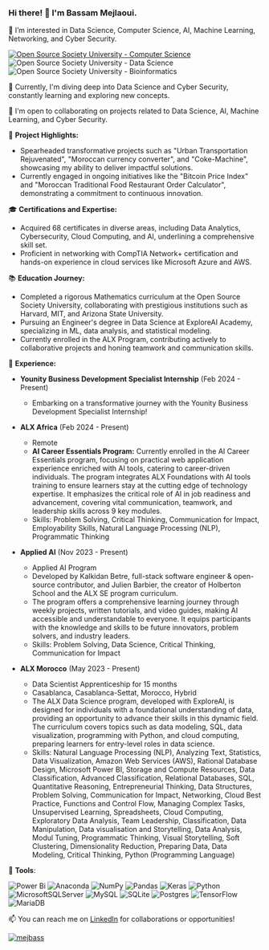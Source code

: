 ### Hi there! 👋 I'm Bassam Mejlaoui.

👀 I’m interested in Data Science, Computer Science, AI, Machine Learning, Networking, and Cyber Security.

[![Open Source Society University - Computer Science](https://img.shields.io/badge/OSSU-computer--science-blue.svg)](https://github.com/ossu/computer-science)
<img alt="Open Source Society University - Data Science" src="https://img.shields.io/badge/OSSU-data--science-blue.svg">
<img alt="Open Source Society University - Bioinformatics" src="https://img.shields.io/badge/OSSU-bioinformatics-blue.svg">

🌱 Currently, I'm diving deep into Data Science and Cyber Security, constantly learning and exploring new concepts.

💼 I'm open to collaborating on projects related to Data Science, AI, Machine Learning, and Cyber Security.

🚀 **Project Highlights:**
- Spearheaded transformative projects such as "Urban Transportation Rejuvenated", "Moroccan currency converter", and "Coke-Machine", showcasing my ability to deliver impactful solutions.
- Currently engaged in ongoing initiatives like the "Bitcoin Price Index" and "Moroccan Traditional Food Restaurant Order Calculator", demonstrating a commitment to continuous innovation.

🎓 **Certifications and Expertise:**
- Acquired 68 certificates in diverse areas, including Data Analytics, Cybersecurity, Cloud Computing, and AI, underlining a comprehensive skill set.
- Proficient in networking with CompTIA Network+ certification and hands-on experience in cloud services like Microsoft Azure and AWS.

📚 **Education Journey:**
- Completed a rigorous Mathematics curriculum at the Open Source Society University, collaborating with prestigious institutions such as Harvard, MIT, and Arizona State University.
- Pursuing an Engineer's degree in Data Science at ExploreAI Academy, specializing in ML, data analysis, and statistical modeling.
- Currently enrolled in the ALX Program, contributing actively to collaborative projects and honing teamwork and communication skills.

🔬 **Experience:**
- **Younity Business Development Specialist Internship** (Feb 2024 - Present)  
  - Embarking on a transformative journey with the Younity Business Development Specialist Internship! 
  
- **ALX Africa** (Feb 2024 - Present)  
  - Remote  
  - **AI Career Essentials Program:** Currently enrolled in the AI Career Essentials program, focusing on practical web application experience enriched with AI tools, catering to career-driven individuals. The program integrates ALX Foundations with AI tools training to ensure learners stay at the cutting edge of technology expertise. It emphasizes the critical role of AI in job readiness and advancement, covering vital communication, teamwork, and leadership skills across 9 key modules.
  - Skills: Problem Solving, Critical Thinking, Communication for Impact, Employability Skills, Natural Language Processing (NLP), Programmatic Thinking

- **Applied AI** (Nov 2023 - Present)  
  - Applied AI Program 
  - Developed by Kalkidan Betre, full-stack software engineer & open-source contributor, and Julien Barbier, the creator of Holberton School and the ALX SE program curriculum.  
  - The program offers a comprehensive learning journey through weekly projects, written tutorials, and video guides, making AI accessible and understandable to everyone. It equips participants with the knowledge and skills to be future innovators, problem solvers, and industry leaders.
  - Skills: Problem Solving, Data Science, Critical Thinking, Communication for Impact

- **ALX Morocco** (May 2023 - Present)  
  - Data Scientist Apprenticeship for 15 months  
  - Casablanca, Casablanca-Settat, Morocco, Hybrid  
  - The ALX Data Science program, developed with ExploreAI, is designed for individuals with a foundational understanding of data, providing an opportunity to advance their skills in this dynamic field. The curriculum covers topics such as data modeling, SQL, data visualization, programming with Python, and cloud computing, preparing learners for entry-level roles in data science.
  - Skills: Natural Language Processing (NLP), Analyzing Text, Statistics, Data Visualization, Amazon Web Services (AWS), Rational Database Design, Microsoft Power BI, Storage and Compute Resources, Data Classification, Advanced Classification, Relational Databases, SQL, Quantitative Reasoning, Entrepreneurial Thinking, Data Structures, Problem Solving, Communication for Impact, Networking, Cloud Best Practice, Functions and Control Flow, Managing Complex Tasks, Unsupervised Learning, Spreadsheets, Cloud Computing, Exploratory Data Analysis, Team Leadership, Classification, Data Manipulation, Data visualisation and Storytelling, Data Analysis, Modul Tuning, Programmatic Thinking, Visual Storytelling, Soft Clustering, Dimensionality Reduction, Preparing Data, Data Modeling, Critical Thinking, Python (Programming Language)

👀 **Tools**:

![Power Bi](https://img.shields.io/badge/power_bi-F2C811?style=flat&logo=powerbi&logoColor=black) ![Anaconda](https://img.shields.io/badge/Anaconda-%2344A833.svg?style=flat&logo=anaconda&logoColor=white) ![NumPy](https://img.shields.io/badge/numpy-%23013243.svg?style=flat&logo=numpy&logoColor=white) ![Pandas](https://img.shields.io/badge/pandas-%23150458.svg?style=flat&logo=pandas&logoColor=white) ![Keras](https://img.shields.io/badge/Keras-%23D00000.svg?style=flat&logo=Keras&logoColor=white) ![Python](https://img.shields.io/badge/python-3670A0?style=flat&logo=python&logoColor=ffdd54) ![MicrosoftSQLServer](https://img.shields.io/badge/Microsoft%20SQL%20Server-CC2927?style=flat&logo=microsoft%20sql%20server&logoColor=white) ![MySQL](https://img.shields.io/badge/mysql-%2300000f.svg?style=flat&logo=mysql&logoColor=white) ![SQLite](https://img.shields.io/badge/sqlite-%2307405e.svg?style=flat&logo=sqlite&logoColor=white)  ![Postgres](https://img.shields.io/badge/postgres-%23316192.svg?style=flat&logo=postgresql&logoColor=white) ![TensorFlow](https://img.shields.io/badge/TensorFlow-%23FF6F00.svg?style=flat&logo=TensorFlow&logoColor=white) ![MariaDB](https://img.shields.io/badge/MariaDB-003545?style=flat&logo=mariadb&logoColor=white) 


📫 You can reach me on [LinkedIn](https://www.linkedin.com/in/bassam-mejlaoui/) for collaborations or opportunities!

<p align="left"> <a href="https://github.com/ryo-ma/github-profile-trophy"><img src="https://github-profile-trophy.vercel.app/?username=mejbass" alt="mejbass" /></a> </p>

<!---
mejbass/mejbass is a ✨ special ✨ repository because its `README.md` (this file) appears on your GitHub profile.
You can click the Preview link to take a look at your changes.
--->
